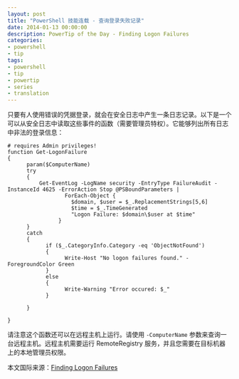 ```yaml
---
layout: post
title: "PowerShell 技能连载 - 查询登录失败记录"
date: 2014-01-13 00:00:00
description: PowerTip of the Day - Finding Logon Failures
categories:
- powershell
- tip
tags:
- powershell
- tip
- powertip
- series
- translation
---
```

只要有人使用错误的凭据登录，就会在安全日志中产生一条日志记录。以下是一个可以从安全日志中读取这些事件的函数（需要管理员特权）。它能够列出所有日志中非法的登录信息：

	# requires Admin privileges!
	function Get-LogonFailure
	{
	      param($ComputerName)
	      try
	      {
	          Get-EventLog -LogName security -EntryType FailureAudit -InstanceId 4625 -ErrorAction Stop @PSBoundParameters |
	                  ForEach-Object {
	                    $domain, $user = $_.ReplacementStrings[5,6]
	                    $time = $_.TimeGenerated
	                    "Logon Failure: $domain\$user at $time"
	                }
	      }
	      catch
	      {
	            if ($_.CategoryInfo.Category -eq 'ObjectNotFound')
	            {
	                  Write-Host "No logon failures found." -ForegroundColor Green
	            }
	            else
	            {
	                  Write-Warning "Error occured: $_"
	            }
	
	      }
	
	}

请注意这个函数还可以在远程主机上运行。请使用 `-ComputerName` 参数来查询一台远程主机。远程主机需要运行 RemoteRegistry 服务，并且您需要在目标机器上的本地管理员权限。

<!--more-->
本文国际来源：[Finding Logon Failures](http://community.idera.com/powershell/powertips/b/tips/posts/finding-logon-failures)
